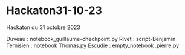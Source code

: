 # Hackaton31-10-23
Hackaton du 31 octobre 2023

Duveau : notebook_guillaume-checkpoint.py
Rivet : script-Benjamin
Ternisien : notebook Thomas.py
Escudie : empty_notebook .pierre.py
